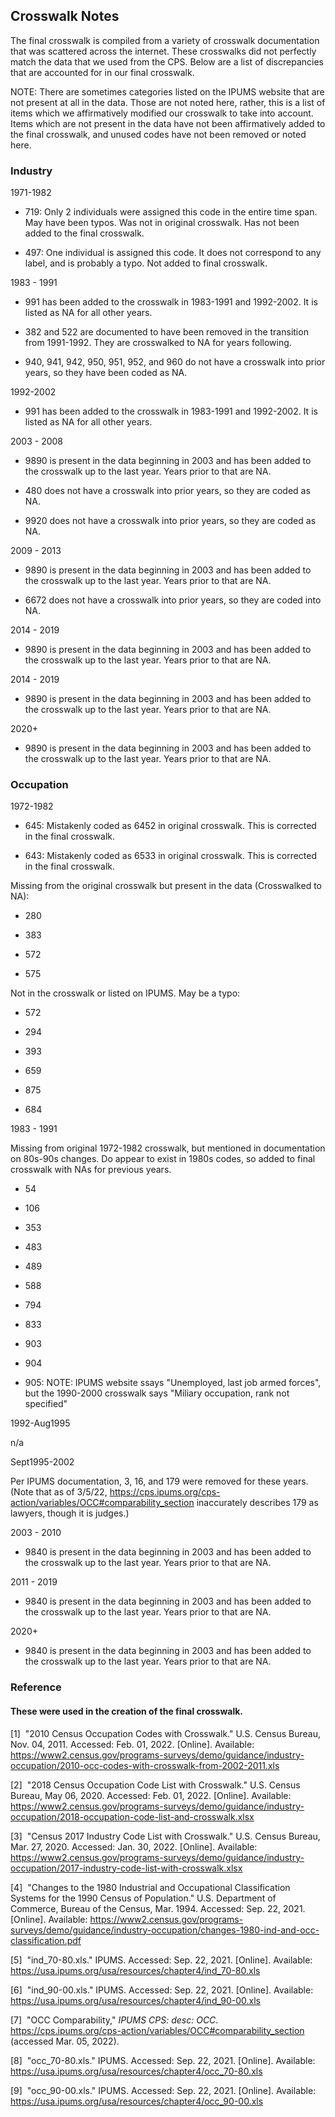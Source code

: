 ## Crosswalk Notes

The final crosswalk is compiled from a variety of crosswalk documentation that was scattered across the internet. These crosswalks did not perfectly match the data that we used from the CPS. Below are a list of discrepancies that are accounted for in our final crosswalk. 

NOTE: There are sometimes categories listed on the IPUMS website that are not present at all in the data. Those are not noted here, rather, this is a list of items which we affirmatively modified our crosswalk to take into account. Items which are not present in the data have not been affirmatively added to the final crosswalk, and unused codes have not been removed or noted here. 

### Industry

1971-1982

* 719: Only 2 individuals were assigned this code in the entire time span. May have been typos. Was not in original crosswalk. Has not been added to the final crosswalk. 

* 497: One individual is assigned this code. It does not correspond to any label, and is probably a typo. Not added to final crosswalk. 


1983 - 1991

* 991 has been added to the crosswalk in 1983-1991 and 1992-2002. It is listed as NA for all other years. 

* 382 and 522 are documented to have been removed in the transition from 1991-1992. They are crosswalked to NA for years following. 

* 940, 941, 942, 950, 951, 952, and 960 do not have a crosswalk into prior years, so they have been coded as NA. 


1992-2002

* 991 has been added to the crosswalk in 1983-1991 and 1992-2002. It is listed as NA for all other years. 


2003 - 2008

* 9890 is present in the data beginning in 2003 and has been added to the crosswalk up to the last year. Years prior to that are NA. 

* 480 does not have a crosswalk into prior years, so they are coded as NA.

* 9920 does not have a crosswalk into prior years, so they are coded as NA. 


2009 - 2013

* 9890 is present in the data beginning in 2003 and has been added to the crosswalk up to the last year. Years prior to that are NA. 

* 6672 does not have a crosswalk into prior years, so they are coded into NA. 


2014 - 2019

* 9890 is present in the data beginning in 2003 and has been added to the crosswalk up to the last year. Years prior to that are NA. 


2014 - 2019

* 9890 is present in the data beginning in 2003 and has been added to the crosswalk up to the last year. Years prior to that are NA. 


2020+ 

* 9890 is present in the data beginning in 2003 and has been added to the crosswalk up to the last year. Years prior to that are NA. 


### Occupation

1972-1982

* 645: Mistakenly coded as 6452 in original crosswalk. This is corrected in the final crosswalk. 

* 643: Mistakenly coded as 6533 in original crosswalk. This is corrected in the final crosswalk. 

Missing from the original crosswalk but present in the data (Crosswalked to NA):

* 280

* 383

* 572

* 575


Not in the crosswalk or listed on IPUMS. May be a typo:

* 572

* 294

* 393

* 659

* 875

* 684


1983 - 1991

Missing from original 1972-1982 crosswalk, but mentioned in documentation on 80s-90s changes. Do appear to exist in 1980s codes, so added to final crosswalk with NAs for previous years. 

* 54

* 106

* 353

* 483

* 489

* 588

* 794

* 833

* 903

* 904

* 905: NOTE: IPUMS website ssays "Unemployed, last job armed forces", but the 1990-2000 crosswalk says "Miliary occupation, rank not specified"

1992-Aug1995

n/a


Sept1995-2002

Per IPUMS documentation, 3, 16, and 179 were removed for these years. (Note that as of 3/5/22, https://cps.ipums.org/cps-action/variables/OCC#comparability_section inaccurately describes 179 as lawyers, though it is judges.)


2003 - 2010

* 9840 is present in the data beginning in 2003 and has been added to the crosswalk up to the last year. Years prior to that are NA. 


2011 - 2019

* 9840 is present in the data beginning in 2003 and has been added to the crosswalk up to the last year. Years prior to that are NA. 


2020+

* 9840 is present in the data beginning in 2003 and has been added to the crosswalk up to the last year. Years prior to that are NA. 





### Reference 
#### These were used in the creation of the final crosswalk. 

[1]  "2010 Census Occupation Codes with Crosswalk." U.S. Census Bureau, Nov. 04, 2011. Accessed: Feb. 01, 2022. [Online]. Available: https://www2.census.gov/programs-surveys/demo/guidance/industry-occupation/2010-occ-codes-with-crosswalk-from-2002-2011.xls

[2]  "2018 Census Occupation Code List with Crosswalk." U.S. Census Bureau, May 06, 2020. Accessed: Feb. 01, 2022. [Online]. Available: https://www2.census.gov/programs-surveys/demo/guidance/industry-occupation/2018-occupation-code-list-and-crosswalk.xlsx

[3]  "Census 2017 Industry Code List with Crosswalk." U.S. Census Bureau, Mar. 27, 2020. Accessed: Jan. 30, 2022. [Online]. Available: https://www2.census.gov/programs-surveys/demo/guidance/industry-occupation/2017-industry-code-list-with-crosswalk.xlsx

[4]  "Changes to the 1980 Industrial and Occupational Classification Systems for the 1990 Census of Population." U.S. Department of Commerce, Bureau of the Census, Mar. 1994. Accessed: Sep. 22, 2021. [Online]. Available: https://www2.census.gov/programs-surveys/demo/guidance/industry-occupation/changes-1980-ind-and-occ-classification.pdf

[5]  "ind_70-80.xls." IPUMS. Accessed: Sep. 22, 2021. [Online]. Available: https://usa.ipums.org/usa/resources/chapter4/ind_70-80.xls

[6]  "ind_90-00.xls." IPUMS. Accessed: Sep. 22, 2021. [Online]. Available: https://usa.ipums.org/usa/resources/chapter4/ind_90-00.xls

[7]  "OCC Comparability," *IPUMS CPS: desc: OCC*. https://cps.ipums.org/cps-action/variables/OCC#comparability_section (accessed Mar. 05, 2022).

[8]  "occ_70-80.xls." IPUMS. Accessed: Sep. 22, 2021. [Online]. Available: https://usa.ipums.org/usa/resources/chapter4/occ_70-80.xls

[9]  "occ_90-00.xls." IPUMS. Accessed: Sep. 22, 2021. [Online]. Available: https://usa.ipums.org/usa/resources/chapter4/occ_90-00.xls
